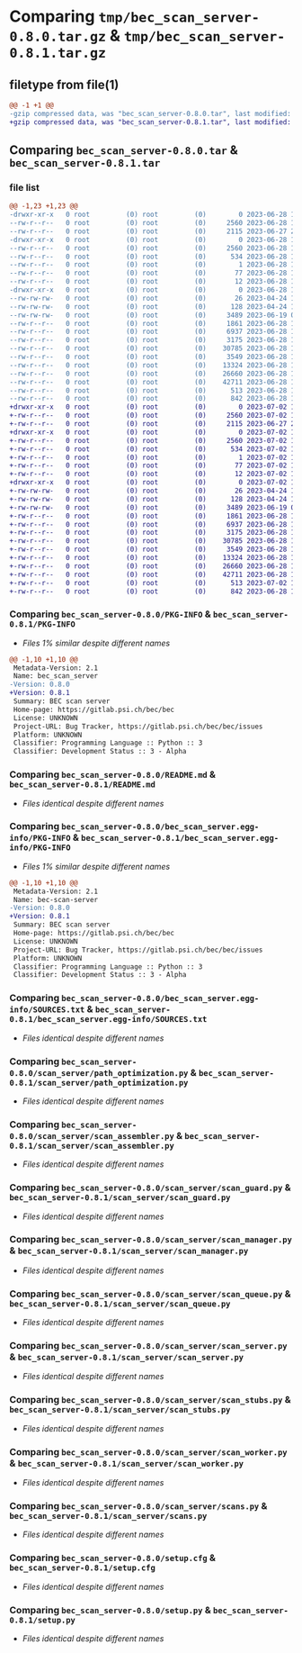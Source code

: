 # Comparing `tmp/bec_scan_server-0.8.0.tar.gz` & `tmp/bec_scan_server-0.8.1.tar.gz`

## filetype from file(1)

```diff
@@ -1 +1 @@
-gzip compressed data, was "bec_scan_server-0.8.0.tar", last modified: Wed Jun 28 15:24:02 2023, max compression
+gzip compressed data, was "bec_scan_server-0.8.1.tar", last modified: Sun Jul  2 18:15:20 2023, max compression
```

## Comparing `bec_scan_server-0.8.0.tar` & `bec_scan_server-0.8.1.tar`

### file list

```diff
@@ -1,23 +1,23 @@
-drwxr-xr-x   0 root         (0) root         (0)        0 2023-06-28 15:24:02.404761 bec_scan_server-0.8.0/
--rw-r--r--   0 root         (0) root         (0)     2560 2023-06-28 15:24:02.404761 bec_scan_server-0.8.0/PKG-INFO
--rw-r--r--   0 root         (0) root         (0)     2115 2023-06-27 20:50:04.000000 bec_scan_server-0.8.0/README.md
-drwxr-xr-x   0 root         (0) root         (0)        0 2023-06-28 15:24:02.404761 bec_scan_server-0.8.0/bec_scan_server.egg-info/
--rw-r--r--   0 root         (0) root         (0)     2560 2023-06-28 15:24:02.000000 bec_scan_server-0.8.0/bec_scan_server.egg-info/PKG-INFO
--rw-r--r--   0 root         (0) root         (0)      534 2023-06-28 15:24:02.000000 bec_scan_server-0.8.0/bec_scan_server.egg-info/SOURCES.txt
--rw-r--r--   0 root         (0) root         (0)        1 2023-06-28 15:24:02.000000 bec_scan_server-0.8.0/bec_scan_server.egg-info/dependency_links.txt
--rw-r--r--   0 root         (0) root         (0)       77 2023-06-28 15:24:02.000000 bec_scan_server-0.8.0/bec_scan_server.egg-info/requires.txt
--rw-r--r--   0 root         (0) root         (0)       12 2023-06-28 15:24:02.000000 bec_scan_server-0.8.0/bec_scan_server.egg-info/top_level.txt
-drwxr-xr-x   0 root         (0) root         (0)        0 2023-06-28 15:24:02.403761 bec_scan_server-0.8.0/scan_server/
--rw-rw-rw-   0 root         (0) root         (0)       26 2023-04-24 15:23:42.000000 bec_scan_server-0.8.0/scan_server/__init__.py
--rw-rw-rw-   0 root         (0) root         (0)      128 2023-04-24 15:23:42.000000 bec_scan_server-0.8.0/scan_server/errors.py
--rw-rw-rw-   0 root         (0) root         (0)     3489 2023-06-19 08:14:59.000000 bec_scan_server-0.8.0/scan_server/path_optimization.py
--rw-r--r--   0 root         (0) root         (0)     1861 2023-06-28 10:41:58.000000 bec_scan_server-0.8.0/scan_server/scan_assembler.py
--rw-r--r--   0 root         (0) root         (0)     6937 2023-06-28 10:41:58.000000 bec_scan_server-0.8.0/scan_server/scan_guard.py
--rw-r--r--   0 root         (0) root         (0)     3175 2023-06-28 10:41:58.000000 bec_scan_server-0.8.0/scan_server/scan_manager.py
--rw-r--r--   0 root         (0) root         (0)    30785 2023-06-28 10:41:58.000000 bec_scan_server-0.8.0/scan_server/scan_queue.py
--rw-r--r--   0 root         (0) root         (0)     3549 2023-06-28 10:41:58.000000 bec_scan_server-0.8.0/scan_server/scan_server.py
--rw-r--r--   0 root         (0) root         (0)    13324 2023-06-28 10:41:58.000000 bec_scan_server-0.8.0/scan_server/scan_stubs.py
--rw-r--r--   0 root         (0) root         (0)    26660 2023-06-28 15:23:35.000000 bec_scan_server-0.8.0/scan_server/scan_worker.py
--rw-r--r--   0 root         (0) root         (0)    42711 2023-06-28 10:41:58.000000 bec_scan_server-0.8.0/scan_server/scans.py
--rw-r--r--   0 root         (0) root         (0)      513 2023-06-28 15:24:02.405761 bec_scan_server-0.8.0/setup.cfg
--rw-r--r--   0 root         (0) root         (0)      842 2023-06-28 14:27:03.000000 bec_scan_server-0.8.0/setup.py
+drwxr-xr-x   0 root         (0) root         (0)        0 2023-07-02 18:15:20.707840 bec_scan_server-0.8.1/
+-rw-r--r--   0 root         (0) root         (0)     2560 2023-07-02 18:15:20.707840 bec_scan_server-0.8.1/PKG-INFO
+-rw-r--r--   0 root         (0) root         (0)     2115 2023-06-27 20:50:04.000000 bec_scan_server-0.8.1/README.md
+drwxr-xr-x   0 root         (0) root         (0)        0 2023-07-02 18:15:20.706840 bec_scan_server-0.8.1/bec_scan_server.egg-info/
+-rw-r--r--   0 root         (0) root         (0)     2560 2023-07-02 18:15:20.000000 bec_scan_server-0.8.1/bec_scan_server.egg-info/PKG-INFO
+-rw-r--r--   0 root         (0) root         (0)      534 2023-07-02 18:15:20.000000 bec_scan_server-0.8.1/bec_scan_server.egg-info/SOURCES.txt
+-rw-r--r--   0 root         (0) root         (0)        1 2023-07-02 18:15:20.000000 bec_scan_server-0.8.1/bec_scan_server.egg-info/dependency_links.txt
+-rw-r--r--   0 root         (0) root         (0)       77 2023-07-02 18:15:20.000000 bec_scan_server-0.8.1/bec_scan_server.egg-info/requires.txt
+-rw-r--r--   0 root         (0) root         (0)       12 2023-07-02 18:15:20.000000 bec_scan_server-0.8.1/bec_scan_server.egg-info/top_level.txt
+drwxr-xr-x   0 root         (0) root         (0)        0 2023-07-02 18:15:20.706840 bec_scan_server-0.8.1/scan_server/
+-rw-rw-rw-   0 root         (0) root         (0)       26 2023-04-24 15:23:42.000000 bec_scan_server-0.8.1/scan_server/__init__.py
+-rw-rw-rw-   0 root         (0) root         (0)      128 2023-04-24 15:23:42.000000 bec_scan_server-0.8.1/scan_server/errors.py
+-rw-rw-rw-   0 root         (0) root         (0)     3489 2023-06-19 08:14:59.000000 bec_scan_server-0.8.1/scan_server/path_optimization.py
+-rw-r--r--   0 root         (0) root         (0)     1861 2023-06-28 10:41:58.000000 bec_scan_server-0.8.1/scan_server/scan_assembler.py
+-rw-r--r--   0 root         (0) root         (0)     6937 2023-06-28 10:41:58.000000 bec_scan_server-0.8.1/scan_server/scan_guard.py
+-rw-r--r--   0 root         (0) root         (0)     3175 2023-06-28 10:41:58.000000 bec_scan_server-0.8.1/scan_server/scan_manager.py
+-rw-r--r--   0 root         (0) root         (0)    30785 2023-06-28 10:41:58.000000 bec_scan_server-0.8.1/scan_server/scan_queue.py
+-rw-r--r--   0 root         (0) root         (0)     3549 2023-06-28 10:41:58.000000 bec_scan_server-0.8.1/scan_server/scan_server.py
+-rw-r--r--   0 root         (0) root         (0)    13324 2023-06-28 10:41:58.000000 bec_scan_server-0.8.1/scan_server/scan_stubs.py
+-rw-r--r--   0 root         (0) root         (0)    26660 2023-06-28 15:23:35.000000 bec_scan_server-0.8.1/scan_server/scan_worker.py
+-rw-r--r--   0 root         (0) root         (0)    42711 2023-06-28 10:41:58.000000 bec_scan_server-0.8.1/scan_server/scans.py
+-rw-r--r--   0 root         (0) root         (0)      513 2023-07-02 18:15:20.707840 bec_scan_server-0.8.1/setup.cfg
+-rw-r--r--   0 root         (0) root         (0)      842 2023-06-28 14:27:03.000000 bec_scan_server-0.8.1/setup.py
```

### Comparing `bec_scan_server-0.8.0/PKG-INFO` & `bec_scan_server-0.8.1/PKG-INFO`

 * *Files 1% similar despite different names*

```diff
@@ -1,10 +1,10 @@
 Metadata-Version: 2.1
 Name: bec_scan_server
-Version: 0.8.0
+Version: 0.8.1
 Summary: BEC scan server
 Home-page: https://gitlab.psi.ch/bec/bec
 License: UNKNOWN
 Project-URL: Bug Tracker, https://gitlab.psi.ch/bec/bec/issues
 Platform: UNKNOWN
 Classifier: Programming Language :: Python :: 3
 Classifier: Development Status :: 3 - Alpha
```

### Comparing `bec_scan_server-0.8.0/README.md` & `bec_scan_server-0.8.1/README.md`

 * *Files identical despite different names*

### Comparing `bec_scan_server-0.8.0/bec_scan_server.egg-info/PKG-INFO` & `bec_scan_server-0.8.1/bec_scan_server.egg-info/PKG-INFO`

 * *Files 1% similar despite different names*

```diff
@@ -1,10 +1,10 @@
 Metadata-Version: 2.1
 Name: bec-scan-server
-Version: 0.8.0
+Version: 0.8.1
 Summary: BEC scan server
 Home-page: https://gitlab.psi.ch/bec/bec
 License: UNKNOWN
 Project-URL: Bug Tracker, https://gitlab.psi.ch/bec/bec/issues
 Platform: UNKNOWN
 Classifier: Programming Language :: Python :: 3
 Classifier: Development Status :: 3 - Alpha
```

### Comparing `bec_scan_server-0.8.0/bec_scan_server.egg-info/SOURCES.txt` & `bec_scan_server-0.8.1/bec_scan_server.egg-info/SOURCES.txt`

 * *Files identical despite different names*

### Comparing `bec_scan_server-0.8.0/scan_server/path_optimization.py` & `bec_scan_server-0.8.1/scan_server/path_optimization.py`

 * *Files identical despite different names*

### Comparing `bec_scan_server-0.8.0/scan_server/scan_assembler.py` & `bec_scan_server-0.8.1/scan_server/scan_assembler.py`

 * *Files identical despite different names*

### Comparing `bec_scan_server-0.8.0/scan_server/scan_guard.py` & `bec_scan_server-0.8.1/scan_server/scan_guard.py`

 * *Files identical despite different names*

### Comparing `bec_scan_server-0.8.0/scan_server/scan_manager.py` & `bec_scan_server-0.8.1/scan_server/scan_manager.py`

 * *Files identical despite different names*

### Comparing `bec_scan_server-0.8.0/scan_server/scan_queue.py` & `bec_scan_server-0.8.1/scan_server/scan_queue.py`

 * *Files identical despite different names*

### Comparing `bec_scan_server-0.8.0/scan_server/scan_server.py` & `bec_scan_server-0.8.1/scan_server/scan_server.py`

 * *Files identical despite different names*

### Comparing `bec_scan_server-0.8.0/scan_server/scan_stubs.py` & `bec_scan_server-0.8.1/scan_server/scan_stubs.py`

 * *Files identical despite different names*

### Comparing `bec_scan_server-0.8.0/scan_server/scan_worker.py` & `bec_scan_server-0.8.1/scan_server/scan_worker.py`

 * *Files identical despite different names*

### Comparing `bec_scan_server-0.8.0/scan_server/scans.py` & `bec_scan_server-0.8.1/scan_server/scans.py`

 * *Files identical despite different names*

### Comparing `bec_scan_server-0.8.0/setup.cfg` & `bec_scan_server-0.8.1/setup.cfg`

 * *Files identical despite different names*

### Comparing `bec_scan_server-0.8.0/setup.py` & `bec_scan_server-0.8.1/setup.py`

 * *Files identical despite different names*

